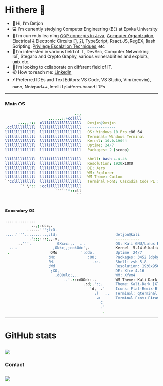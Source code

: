 # Hi there 👋
- 👋 Hi, I’m Detjon
- 💻 I'm currently studying Computer Engineering (BE) at Epoka University
- 🌱 I’m currently learning [OOP concepts in Java](https://www.amazon.co.uk/Introduction-Programming-Structures-Comprehensive-Version/dp/1292221879/), [Computer Organization](https://www.amazon.co.uk/Essentials-Computer-Organization-Architecture-Linda/dp/1284045617/), Electrical & Electronic Circuits \[[1](https://www.amazon.com/Fundamentals-Electric-Circuits-Charles-Alexander/dp/1260226409), [2](https://www.amazon.com/Microelectronic-Circuits-Electrical-Computer-Engineering/dp/0190853468)\], TypeScript, React.JS, RegEX, Bash Scripting, [Privilege Escalation Techniques](https://read.amazon.com/kp/embed?asin=B09CQ664SX), etc
- 👀 I’m interested in various field of IT, DevSec, Computer Networking, IoT, Stegano and Crypto Graphy, various vulnerabilities and exploits, unix etc.
- 👯 I’m looking to collaborate on different field of IT.
- 📫 How to reach me: [LinkedIn](https://www.linkedin.com/in/detjonmataj/)
- ⚡ Preferred IDEs and Text Editors: VS Code, VS Studio, Vim (neovim), nano, Notepad++, IntelliJ platform-based IDEs


------

### Main OS

```nim
                                ..,  
                    ....,,:;+ccllll   
      ...,,+:;  cllllllllllllllllll   Detjon@Detjon
,cclllllllllll  lllllllllllllllllll   -------------
llllllllllllll  lllllllllllllllllll   OS: Windows 10 Pro x86_64
llllllllllllll  lllllllllllllllllll   Terminal: Windows Terminal
llllllllllllll  lllllllllllllllllll   Kernel: 10.0.19044
llllllllllllll  lllllllllllllllllll   Uptime: 24/7
llllllllllllll  lllllllllllllllllll   Packages: 2 (scoop)
                                      
llllllllllllll  lllllllllllllllllll   Shell: bash 4.4.23
llllllllllllll  lllllllllllllllllll   Resolution: 1920x1080
llllllllllllll  lllllllllllllllllll   DE: Aero
llllllllllllll  lllllllllllllllllll   WM: Explorer
llllllllllllll  lllllllllllllllllll   WM Theme: Custom
`'ccllllllllll  lllllllllllllllllll   Terminal Font: Cascadia Code PL 15
       `' \*::  :ccllllllllllllllll   
                       ````''*::cll
                                 ``
                          
```


#### Secondary OS


```bash
..............                                     
            ..,;:ccc,.                             
          ......''';lxO.                                                      
.....''''..........,:ld;                           detjon@kali
           .';;;:::;,,.x,                          ----------- 
      ..'''.            0Xxoc:,.  ...              OS: Kali GNU/Linux Rolling x86_64
  ....                ,ONkc;,;cokOdc',.            Kernel: 5.14.0-kali4-amd64
 .                   OMo           ':ddo.          Uptime: 24/7
                    dMc               :OO;         Packages: 3452 (dpkg)
                    0M.                 .:o.       Shell: zsh 5.8
                    ;Wd                            Resolution: 1920x950
                     ;XO,                          DE: Xfce 4.16
                       ,d0Odlc;,..                 WM: Xfwm4
                           ..',;:cdOOd::,.         WM Theme: Kali-Dark
                                    .:d;.':;.      Theme: Kali-Dark [GTK2/3]
                                       'd,  .'     Icons: Flat-Remix-Blue-Dark [GTK2/3]
                                         ;l   ..   Terminal: qterminal
                                          .o       Terminal Font: FiraCode 10
                                            c
                                            .'
                                             .
```

---
# GitHub stats
![](https://github-readme-stats.vercel.app/api?username=detjonmataj&theme=onedark&count_private=true&show_icons=true)
---
### Contact 
[![](https://content.linkedin.com/content/dam/me/business/en-us/amp/brand-site/v2/bg/LI-Bug.svg.original.svg)](https://www.linkedin.com/in/detjonmataj/)
---
<!--
**detjonmataj/detjonmataj** is a ✨ _special_ ✨ repository because its `README.md` (this file) appears on your GitHub profile.

Here are some ideas to get you started:

- 🔭 I’m currently working on ...
- 🌱 I’m currently learning ...
- 👯 I’m looking to collaborate on ...
- 🤔 I’m looking for help with ...
- 💬 Ask me about ...
- 📫 How to reach me: ...
- 😄 Pronouns: ...
- ⚡ Fun fact: ...
-->
